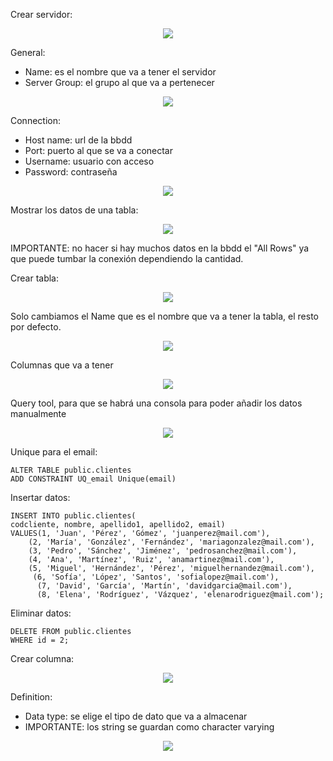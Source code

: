 
Crear servidor:

<p align="center"> <img src="https://github.com/ERICKBOWSER/pgAdmin4_bbdd/assets/92431188/3dba4809-3325-473e-8317-6db65ff5b16c"> </p>


General:
* Name: es el nombre que va a tener el servidor
* Server Group: el grupo al que va a pertenecer

<p align="center"> <img src="https://github.com/ERICKBOWSER/pgAdmin4_bbdd/assets/92431188/0688a7f6-2ef4-4925-aa38-8d4bb48b97a9"> </p>

Connection: 

* Host name: url de la bbdd
* Port: puerto al que se va a conectar
* Username: usuario con acceso
* Password: contraseña

<p align="center"> <img src="https://github.com/ERICKBOWSER/pgAdmin4_bbdd/assets/92431188/3e5e71ad-cf11-4fa9-b2ba-13766823ddac"> </p>


Mostrar los datos de una tabla:

<p align="center"> <img src="https://github.com/ERICKBOWSER/pgAdmin4_bbdd/assets/92431188/62b9c50f-77a1-4173-b4a4-970e9a4b7e70"> </p>

IMPORTANTE: no hacer si hay muchos datos en la bbdd el "All Rows" ya que puede tumbar la conexión dependiendo la cantidad.

Crear tabla: 

<p align="center"> <img src="https://github.com/ERICKBOWSER/pgAdmin4_bbdd/assets/92431188/0329abd0-5441-4939-ad45-b7639438b6bc"> </p>

Solo cambiamos el Name que es el nombre que va a tener la tabla, el resto por defecto.

<p align="center"> <img src="https://github.com/ERICKBOWSER/pgAdmin4_bbdd/assets/92431188/ecbc2d12-1cb1-4281-a82f-dfc82afef7a0"> </p>

Columnas que va a tener

<p align="center"> <img src="https://github.com/ERICKBOWSER/pgAdmin4_bbdd/assets/92431188/18791a0d-5ab7-47a0-ada0-bb828f66c52d"> </p>

Query tool, para que se habrá una consola para poder añadir los datos manualmente

<p align="center"> <img src="https://github.com/ERICKBOWSER/pgAdmin4_bbdd/assets/92431188/696d043b-c33b-4bb1-b292-a9abe16aaf0f"> </p>

Unique para el email:

```
ALTER TABLE public.clientes
ADD CONSTRAINT UQ_email Unique(email)
```



Insertar datos:

```
INSERT INTO public.clientes(
codcliente, nombre, apellido1, apellido2, email)
VALUES(1, 'Juan', 'Pérez', 'Gómez', 'juanperez@mail.com'),
	(2, 'María', 'González', 'Fernández', 'mariagonzalez@mail.com'),
    (3, 'Pedro', 'Sánchez', 'Jiménez', 'pedrosanchez@mail.com'),
    (4, 'Ana', 'Martínez', 'Ruiz', 'anamartinez@mail.com'),
    (5, 'Miguel', 'Hernández', 'Pérez', 'miguelhernandez@mail.com'),
     (6, 'Sofía', 'López', 'Santos', 'sofialopez@mail.com'),
      (7, 'David', 'García', 'Martín', 'davidgarcia@mail.com'),
      (8, 'Elena', 'Rodríguez', 'Vázquez', 'elenarodriguez@mail.com');
```

Eliminar datos:

```
DELETE FROM public.clientes 
WHERE id = 2;
```

Crear columna:

<p align="center"> <img src="https://github.com/ERICKBOWSER/pgAdmin4_bbdd/assets/92431188/df6c919f-74bb-4b9f-9093-c7e4a42171ee"> </p>

Definition:

* Data type: se elige el tipo de dato que va a almacenar
* IMPORTANTE: los string se guardan como character varying

<p align="center"> <img src="https://github.com/ERICKBOWSER/pgAdmin4_bbdd/assets/92431188/1be99fc7-7cb1-4c23-99a9-32d8f198c009"> </p>














